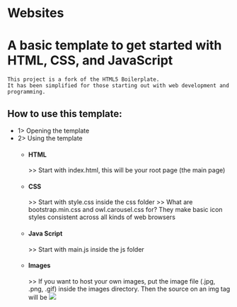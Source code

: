 # Websites
# A basic template to get started with HTML, CSS, and JavaScript

    This project is a fork of the HTML5 Boilerplate.
    It has been simplified for those starting out with web development and programming.

<h2>How to use this template:</h2>
<ul>
  <li>1> Opening the template</li>
  <li>2> Using the template</li>
  <ul>
    <li><h4>HTML</h4></li>
       >> Start with index.html, this will be your root page (the main page)
    <li><h4>CSS</h4></li>
       >> Start with style.css inside the css folder
       >> What are bootstrap.min.css and owl.carousel.css for?
        They make basic icon styles consistent across all kinds of web browsers
    <li><h4>Java Script</h4></li>
       >> Start with main.js inside the js folder
    <li><h4>Images</h4></li>
       >> If you want to host your own images, put the image file (.jpg, .png, .gif) inside the images directory.
          Then the source on an img tag will be
                <img src="/images/your_picture.jpg">
  </ul>
  </ul>
